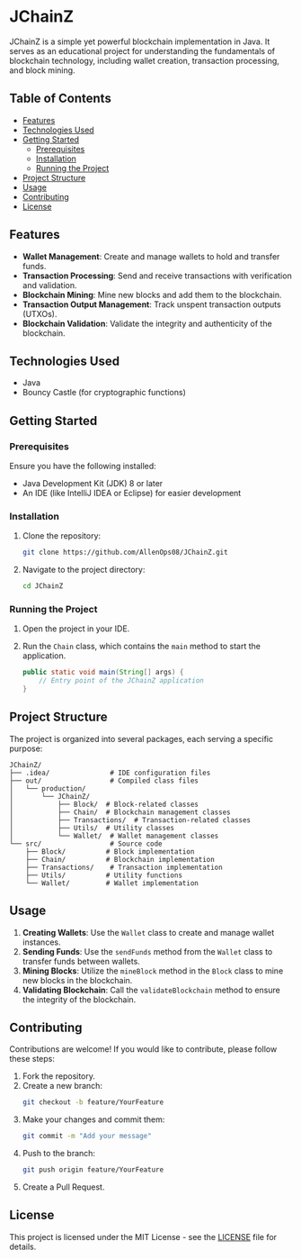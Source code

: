 # JChainZ

JChainZ is a simple yet powerful blockchain implementation in Java. It serves as an educational project for understanding the fundamentals of blockchain technology, including wallet creation, transaction processing, and block mining.

## Table of Contents

- [Features](#features)
- [Technologies Used](#technologies-used)
- [Getting Started](#getting-started)
  - [Prerequisites](#prerequisites)
  - [Installation](#installation)
  - [Running the Project](#running-the-project)
- [Project Structure](#project-structure)
- [Usage](#usage)
- [Contributing](#contributing)
- [License](#license)

## Features

- **Wallet Management**: Create and manage wallets to hold and transfer funds.
- **Transaction Processing**: Send and receive transactions with verification and validation.
- **Blockchain Mining**: Mine new blocks and add them to the blockchain.
- **Transaction Output Management**: Track unspent transaction outputs (UTXOs).
- **Blockchain Validation**: Validate the integrity and authenticity of the blockchain.

## Technologies Used

- Java
- Bouncy Castle (for cryptographic functions)

## Getting Started

### Prerequisites

Ensure you have the following installed:

- Java Development Kit (JDK) 8 or later
- An IDE (like IntelliJ IDEA or Eclipse) for easier development


### Installation

1. Clone the repository:

   ```bash
   git clone https://github.com/AllenOps08/JChainZ.git
   ```

2. Navigate to the project directory:

   ```bash
   cd JChainZ
   ```

### Running the Project

1. Open the project in your IDE.
2. Run the `Chain` class, which contains the `main` method to start the application.

   ```java
   public static void main(String[] args) {
       // Entry point of the JChainZ application
   }
   ```

## Project Structure

The project is organized into several packages, each serving a specific purpose:

```
JChainZ/
├── .idea/               # IDE configuration files
├── out/                 # Compiled class files
│   └── production/
│       └── JChainZ/
│           ├── Block/  # Block-related classes
│           ├── Chain/  # Blockchain management classes
│           ├── Transactions/  # Transaction-related classes
│           ├── Utils/  # Utility classes
│           └── Wallet/  # Wallet management classes
└── src/                 # Source code
    ├── Block/          # Block implementation
    ├── Chain/          # Blockchain implementation
    ├── Transactions/    # Transaction implementation
    ├── Utils/          # Utility functions
    └── Wallet/         # Wallet implementation
```

## Usage

1. **Creating Wallets**: Use the `Wallet` class to create and manage wallet instances.
2. **Sending Funds**: Use the `sendFunds` method from the `Wallet` class to transfer funds between wallets.
3. **Mining Blocks**: Utilize the `mineBlock` method in the `Block` class to mine new blocks in the blockchain.
4. **Validating Blockchain**: Call the `validateBlockchain` method to ensure the integrity of the blockchain.

## Contributing

Contributions are welcome! If you would like to contribute, please follow these steps:

1. Fork the repository.
2. Create a new branch:
   ```bash
   git checkout -b feature/YourFeature
   ```
3. Make your changes and commit them:
   ```bash
   git commit -m "Add your message"
   ```
4. Push to the branch:
   ```bash
   git push origin feature/YourFeature
   ```
5. Create a Pull Request.

## License

This project is licensed under the MIT License - see the [LICENSE](LICENSE) file for details.

